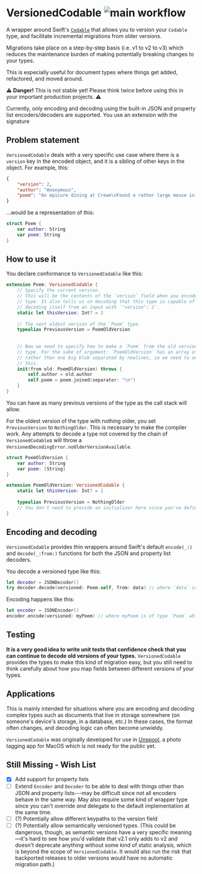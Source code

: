 # VersionedCodable ![main workflow](https://github.com/jrothwell/VersionedCodable/actions/workflows/swift.yml/badge.svg)

A wrapper around Swift's [`Codable`](https://developer.apple.com/documentation/swift/codable) that allows you to version your `Codable` type, and facilitate incremental migrations from older versions.

Migrations take place on a step-by-step basis (i.e. v1 to v2 to v3) which reduces the maintenance burden of making potentially breaking changes to your types.

This is especially useful for document types where things get added, refactored, and moved around.

⚠️ **Danger!** This is not stable yet! Please think twice before using this in your important production projects. ⚠️

Currently, only encoding and decoding using the built-in JSON and property list encoders/decoders are supported. You use an extension with the signature 

## Problem statement
`VersionedCodable` deals with a very specific use case where there is a `version` key in the encoded object, and it is a sibling of other keys in the object. For example, this:

```json
{
    "version": 2,
    "author": "Anonymous",
    "poem": "An epicure dining at Crewe\nFound a rather large mouse in his stew\nCried the waiter: Don't shout\nAnd wave it about\nOr the rest will be wanting one too!"
}
```

...would be a representation of this:

```swift
struct Poem {
    var author: String
    var poem: String
}
```


## How to use it

You declare conformance to `VersionedCodable` like this:

```swift
extension Poem: VersionedCodable {
    // Specify the current version.
    // This will be the contents of the `version` field when you encode this
    // type. It also tells us on decoding that this type is capable of
    // decoding itself from an input with `"version": 2`.
    static let thisVersion: Int? = 2
    
    // The next oldest version of the `Poem` type.
    typealias PreviousVersion = PoemOldVersion
    
    
    // Now we need to specify how to make a `Poem` from the old version of the
    // type. For the sake of argument: `PoemOldVersion` has an array of `[String]` 
    // rather than one big blob separated by newlines, so we need to account for
    // this.
    init(from old: PoemOldVersion) throws {
        self.author = old.author
        self.poem = poem.joined(separator: "\n")
    }
}
```

You can have as many previous versions of the type as the call stack will allow.

For the oldest version of the type with nothing older, you set `PreviousVersion` to `NothingOlder`. This is necessary to make the compiler work. Any attempts to decode a type not covered by the chain of `VersionedCodable`s will throw a `VersionedDecodingError.noOlderVersionAvailable`.

```swift
struct PoemOldVersion {
    var author: String
    var poem: [String]
}

extension PoemOldVersion: VersionedCodable {
    static let thisVersion: Int? = 1
    
    typealias PreviousVersion = NothingOlder
    // You don't need to provide an initializer here since you've defined `PreviousVersion` as `NothingOlder.`
}
```

## Encoding and decoding
`VersionedCodable` provides thin wrappers around Swift's default `encode(_:)` and `decode(_:from:)` functions for both the JSON and property list decoders.

You decode a versioned type like this:

```swift
let decoder = JSONDecoder()
try decoder.decode(versioned: Poem.self, from: data) // where `data` contains your old poem
```

Encoding happens like this:
```swift
let encoder = JSONEncoder()
encoder.encode(versioned: myPoem) // where myPoem is of type `Poem` which conforms to `VersionedCodable`
```

## Testing
**It is a very good idea to write unit tests that confidence check that you can continue to decode old versions of your types.** `VersionedCodable` provides the types to make this kind of migration easy, but you still need to think carefully about how you map fields between different versions of your types.

## Applications

This is mainly intended for situations where you are encoding and decoding complex types such as documents that live in storage somewhere (on someone's device's storage, in a database, etc.) In these cases, the format often changes, and decoding logic can often become unwieldy.

`VersionedCodable` was originally developed for use in [Unspool](https://unspool.app), a photo tagging app for MacOS which is not ready for the public yet.

## Still Missing - Wish List

- [X] Add support for property lists
- [ ] Extend `Encoder` and `Decoder` to be able to deal with things other than JSON and property lists---may be difficult since not all encoders behave in the same way. May also require some kind of wrapper type since you can't override *and* delegate to the default implementation at the same time.
- [ ] (?) Potentially allow different keypaths to the version field
- [ ] (?) Potentially allow semantically versioned types. (This could be dangerous, though, as semantic versions have a very specific meaning—it's hard to see how you'd validate that v2.1 only adds to v2 and doesn't deprecate anything without some kind of static analysis, which is beyond the scope of `VersionedCodable`. It would also run the risk that backported releases to older versions would have no automatic migration path.)
